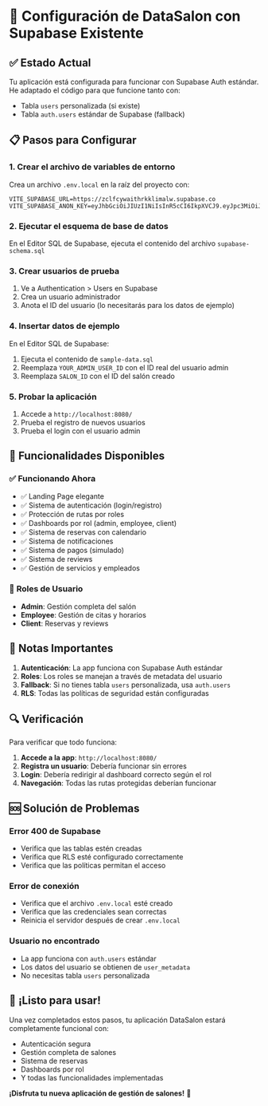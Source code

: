 # 🚀 Configuración de DataSalon con Supabase Existente

## ✅ Estado Actual
Tu aplicación está configurada para funcionar con Supabase Auth estándar. He adaptado el código para que funcione tanto con:
- Tabla `users` personalizada (si existe)
- Tabla `auth.users` estándar de Supabase (fallback)

## 📋 Pasos para Configurar

### 1. **Crear el archivo de variables de entorno**
Crea un archivo `.env.local` en la raíz del proyecto con:

```env
VITE_SUPABASE_URL=https://zclfcywaithrkklimalw.supabase.co
VITE_SUPABASE_ANON_KEY=eyJhbGciOiJIUzI1NiIsInR5cCI6IkpXVCJ9.eyJpc3MiOiJzdXBhYmFzZSIsInJlZiI6InpjbGZjeXdhaXRocmtrbGltYWx3Iiwicm9sZSI6ImFub24iLCJpYXQiOjE3NTk3Njc1MDYsImV4cCI6MjA3NTM0MzUwNn0.Y5iy0yICIChUfnKRZJXEtR4KLhVr9GfVdOmya7exYL8
```

### 2. **Ejecutar el esquema de base de datos**
En el Editor SQL de Supabase, ejecuta el contenido del archivo `supabase-schema.sql`

### 3. **Crear usuarios de prueba**
1. Ve a Authentication > Users en Supabase
2. Crea un usuario administrador
3. Anota el ID del usuario (lo necesitarás para los datos de ejemplo)

### 4. **Insertar datos de ejemplo**
En el Editor SQL de Supabase:
1. Ejecuta el contenido de `sample-data.sql`
2. Reemplaza `YOUR_ADMIN_USER_ID` con el ID real del usuario admin
3. Reemplaza `SALON_ID` con el ID del salón creado

### 5. **Probar la aplicación**
1. Accede a `http://localhost:8080/`
2. Prueba el registro de nuevos usuarios
3. Prueba el login con el usuario admin

## 🔧 Funcionalidades Disponibles

### ✅ **Funcionando Ahora**
- ✅ Landing Page elegante
- ✅ Sistema de autenticación (login/registro)
- ✅ Protección de rutas por roles
- ✅ Dashboards por rol (admin, employee, client)
- ✅ Sistema de reservas con calendario
- ✅ Sistema de notificaciones
- ✅ Sistema de pagos (simulado)
- ✅ Sistema de reviews
- ✅ Gestión de servicios y empleados

### 🎯 **Roles de Usuario**
- **Admin**: Gestión completa del salón
- **Employee**: Gestión de citas y horarios
- **Client**: Reservas y reviews

## 🚨 **Notas Importantes**

1. **Autenticación**: La app funciona con Supabase Auth estándar
2. **Roles**: Los roles se manejan a través de metadata del usuario
3. **Fallback**: Si no tienes tabla `users` personalizada, usa `auth.users`
4. **RLS**: Todas las políticas de seguridad están configuradas

## 🔍 **Verificación**

Para verificar que todo funciona:

1. **Accede a la app**: `http://localhost:8080/`
2. **Registra un usuario**: Debería funcionar sin errores
3. **Login**: Debería redirigir al dashboard correcto según el rol
4. **Navegación**: Todas las rutas protegidas deberían funcionar

## 🆘 **Solución de Problemas**

### Error 400 de Supabase
- Verifica que las tablas estén creadas
- Verifica que RLS esté configurado correctamente
- Verifica que las políticas permitan el acceso

### Error de conexión
- Verifica que el archivo `.env.local` esté creado
- Verifica que las credenciales sean correctas
- Reinicia el servidor después de crear `.env.local`

### Usuario no encontrado
- La app funciona con `auth.users` estándar
- Los datos del usuario se obtienen de `user_metadata`
- No necesitas tabla `users` personalizada

## 🎉 **¡Listo para usar!**

Una vez completados estos pasos, tu aplicación DataSalon estará completamente funcional con:
- Autenticación segura
- Gestión completa de salones
- Sistema de reservas
- Dashboards por rol
- Y todas las funcionalidades implementadas

**¡Disfruta tu nueva aplicación de gestión de salones!** 🚀
